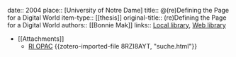 date:: 2004
place:: [University of Notre Dame]
title:: @(re)Defining the Page for a Digital World
item-type:: [[thesis]]
original-title:: (re)Defining the Page for a Digital World
authors:: [[Bonnie Mak]]
links:: [Local library](zotero://select/groups/2386895/items/ARB8RF3W), [Web library](https://www.zotero.org/groups/2386895/items/ARB8RF3W)

- [[Attachments]]
	- [RI OPAC](http://opac.regesta-imperii.de/lang_de/suche.php?page=3&qs=mittelalter+digital&ts=&ps=&tags=&ejahr=&thes=Digital+Humanities&sprache=&sortierung=d&pagesize=20&objektart=alle) {{zotero-imported-file 8RZI8AYT, "suche.html"}}